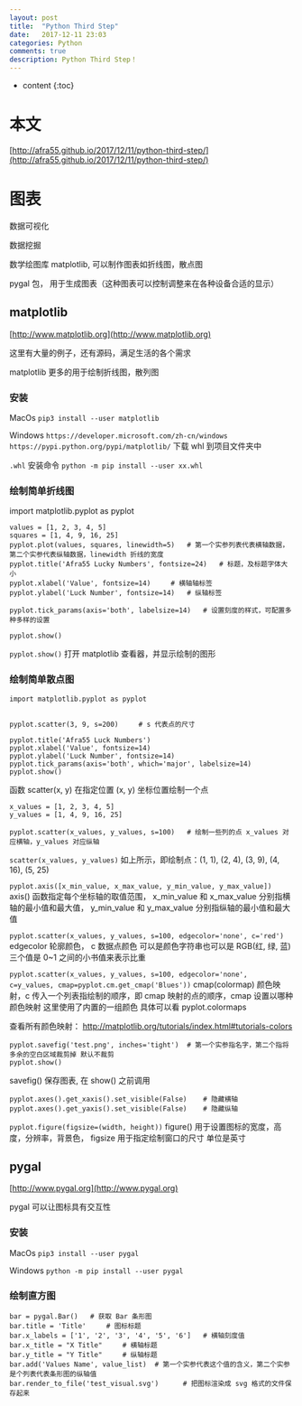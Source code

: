 ```yaml
---
layout: post
title:  "Python Third Step"
date:   2017-12-11 23:03
categories: Python
comments: true
description: Python Third Step！
---
```


* content
{:toc}

# 本文

[http://afra55.github.io/2017/12/11/python-third-step/](http://afra55.github.io/2017/12/11/python-third-step/)


# 图表

数据可视化

数据挖掘

数学绘图库 matplotlib, 可以制作图表如折线图，散点图

pygal 包， 用于生成图表（这种图表可以控制调整来在各种设备合适的显示）

## matplotlib

[http://www.matplotlib.org](http://www.matplotlib.org)

这里有大量的例子，还有源码，满足生活的各个需求

matplotlib 更多的用于绘制折线图，散列图

### 安装

MacOs 
`pip3 install --user matplotlib`

Windows 
`https://developer.microsoft.com/zh-cn/windows` 
`https://pypi.python.org/pypi/matplotlib/` 下载 whl 到项目文件夹中

`.whl` 安装命令 `python -m pip install --user xx.whl`

### 绘制简单折线图

   import matplotlib.pyplot as pyplot


    values = [1, 2, 3, 4, 5]
    squares = [1, 4, 9, 16, 25]
    pyplot.plot(values, squares, linewidth=5)   # 第一个实参列表代表横轴数据，第二个实参代表纵轴数据，linewidth 折线的宽度
    pyplot.title('Afra55 Lucky Numbers', fontsize=24)   # 标题，及标题字体大小
    pyplot.xlabel('Value', fontsize=14)     # 横轴轴标签
    pyplot.ylabel('Luck Number', fontsize=14)   # 纵轴标签

    pyplot.tick_params(axis='both', labelsize=14)   # 设置刻度的样式，可配置多种多样的设置

    pyplot.show()


`pyplot.show()` 打开 matplotlib 查看器，并显示绘制的图形


### 绘制简单散点图

    import matplotlib.pyplot as pyplot


    pyplot.scatter(3, 9, s=200)     # s 代表点的尺寸

    pyplot.title('Afra55 Luck Numbers')
    pyplot.xlabel('Value', fontsize=14)
    pyplot.ylabel('Luck Number', fontsize=14)
    pyplot.tick_params(axis='both', which='major', labelsize=14)
    pyplot.show()

函数 scatter(x, y) 在指定位置 (x, y) 坐标位置绘制一个点

    x_values = [1, 2, 3, 4, 5]
    y_values = [1, 4, 9, 16, 25]

    pyplot.scatter(x_values, y_values, s=100)   # 绘制一些列的点 x_values 对应横轴，y_values 对应纵轴

`scatter(x_values, y_values)` 如上所示，即绘制点：(1, 1), (2, 4), (3, 9), (4, 16), (5, 25)

`pyplot.axis([x_min_value, x_max_value, y_min_value, y_max_value])`
axis() 函数指定每个坐标轴的取值范围， x_min_value 和 x_max_value 分别指横轴的最小值和最大值， y_min_value 和 y_max_value 分别指纵轴的最小值和最大值

`pyplot.scatter(x_values, y_values, s=100, edgecolor='none', c='red')` edgecolor 轮廓颜色， c 数据点颜色 可以是颜色字符串也可以是 RGB(红, 绿, 蓝) 三个值是 0~1 之间的小书值来表示比重

`pyplot.scatter(x_values, y_values, s=100, edgecolor='none', c=y_values, cmap=pyplot.cm.get_cmap('Blues'))`
cmap(colormap) 颜色映射，c 传入一个列表指绘制的顺序，即 cmap 映射的点的顺序，cmap 设置以哪种颜色映射 这里使用了内置的一组颜色 具体可以看 pyplot.colormaps

查看所有颜色映射： http://matplotlib.org/tutorials/index.html#tutorials-colors

    pyplot.savefig('test.png', inches='tight')  # 第一个实参指名字，第二个指将多余的空白区域裁剪掉 默认不裁剪
    pyplot.show()

savefig() 保存图表, 在 show() 之前调用

    pyplot.axes().get_xaxis().set_visible(False)    # 隐藏横轴
    pyplot.axes().get_yaxis().set_visible(False)    # 隐藏纵轴

`pyplot.figure(figsize=(width, height))` figure() 用于设置图标的宽度，高度，分辨率，背景色， figsize 用于指定绘制窗口的尺寸 单位是英寸

## pygal

[http://www.pygal.org](http://www.pygal.org)

pygal 可以让图标具有交互性

### 安装

MacOs `pip3 install --user pygal`

Windows `python -m pip install --user pygal`

### 绘制直方图

    bar = pygal.Bar()   # 获取 Bar 条形图
    bar.title = 'Title'     # 图标标题
    bar.x_labels = ['1', '2', '3', '4', '5', '6']   # 横轴刻度值
    bar.x_title = "X Title"     # 横轴标题
    bar.y_title = "Y Title"     # 纵轴标题
    bar.add('Values Name', value_list)  # 第一个实参代表这个值的含义，第二个实参是个列表代表条形图的纵轴值
    bar.render_to_file('test_visual.svg')      # 把图标渲染成 svg 格式的文件保存起来







